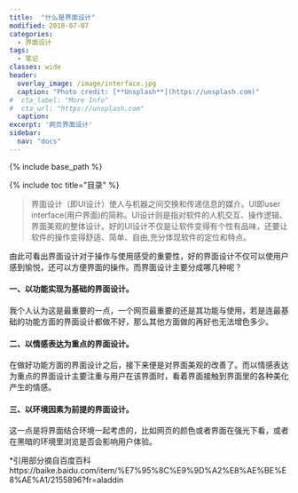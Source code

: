 ```yaml
---
title:  "什么是界面设计"
modified: 2018-07-07 
categories: 
  - 界面设计
tags:
  - 笔记  
classes: wide
header:
  overlay_image: /image/interface.jpg 
  caption: "Photo credit: [**Unsplash**](https://unsplash.com)"
#  cta_label: "More Info" 
#  cta_url: "https://unsplash.com"
  caption:
excerpt: '网页界面设计'
sidebar:
  nav: "docs"
---
```

 
{% include base_path %}
 
{% include toc title="目录" %}

 

>界面设计（即UI设计）使人与机器之间交换和传递信息的媒介。UI即user interface(用户界面)的简称。UI设计则是指对软件的人机交互、操作逻辑、界面美观的整体设计。好的UI设计不仅是让软件变得有个性有品味，还要让软件的操作变得舒适、简单、自由,充分体现软件的定位和特点。

由此可看出界面设计对于操作与使用感受的重要性，好的界面设计不仅可以使用户感到愉悦，还可以方便界面的操作。而界面设计主要分成哪几种呢？

#### 一、以功能实现为基础的界面设计。

我个人认为这是最重要的一点，一个网页最重要的还是其功能与使用，若是连最基础的功能方面的界面设计都做不好，那么其他方面做的再好也无法增色多少。

#### 二、以情感表达为重点的界面设计。

在做好功能方面的界面设计之后，接下来便是对界面美观的改善了。而以情感表达为重点的界面设计主要注重与用户在该界面时，看着界面接触到界面里的各种美化产生的情感。

#### 三、以环境因素为前提的界面设计。

这一点是将界面结合环境一起考虑的，比如网页的颜色或者界面在强光下看，或者在黑暗的环境里浏览是否会影响用户体验。


*引用部分摘自百度百科https://baike.baidu.com/item/%E7%95%8C%E9%9D%A2%E8%AE%BE%E8%AE%A1/2155896?fr=aladdin